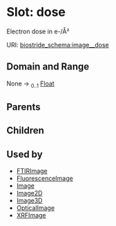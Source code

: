 
# Slot: dose

Electron dose in e-/Å²

URI: [biostride_schema:image__dose](https://w3id.org/biostride/schema/image__dose)


## Domain and Range

None &#8594;  <sub>0..1</sub> [Float](types/Float.md)

## Parents


## Children


## Used by

 * [FTIRImage](FTIRImage.md)
 * [FluorescenceImage](FluorescenceImage.md)
 * [Image](Image.md)
 * [Image2D](Image2D.md)
 * [Image3D](Image3D.md)
 * [OpticalImage](OpticalImage.md)
 * [XRFImage](XRFImage.md)
